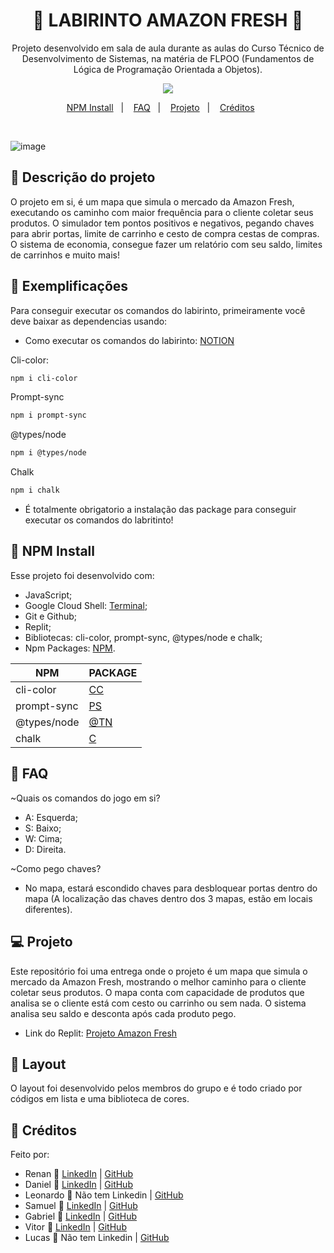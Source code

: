 <h1 align="center">🛒 LABIRINTO AMAZON FRESH 🛒</h1>

<p align="center">
Projeto desenvolvido em sala de aula durante as aulas do Curso Técnico de Desenvolvimento de Sistemas, na matéria de FLPOO (Fundamentos de Lógica de Programação Orientada a Objetos).
</p>

<p align="center">
<img src="https://img.shields.io/static/v1?label=STATUS&message=%20FINALIZADO&color=GREEN&style=for-the-badge)"/>
</p>

<p align="center">
  <a href="#-npm-install">NPM Install</a>&nbsp;&nbsp;&nbsp;|&nbsp;&nbsp;&nbsp;
  <a href="#-faq">FAQ</a>&nbsp;&nbsp;&nbsp;|&nbsp;&nbsp;&nbsp;
  <a href="#-projeto">Projeto</a>&nbsp;&nbsp;&nbsp;|&nbsp;&nbsp;&nbsp;
  <a href="#-créditos">Créditos</a>&nbsp;&nbsp;&nbsp;&nbsp;&nbsp;&nbsp;
</p>

<br>

![image](https://user-images.githubusercontent.com/111576636/202312926-a391e31d-365d-4bdc-833c-09e18d89c9de.png)

## 🎁 Descrição do projeto

O projeto em si, é um mapa que simula o mercado da Amazon Fresh, executando os caminho com maior frequência para o cliente coletar seus produtos. O simulador tem pontos positivos e negativos, pegando chaves para abrir portas, limite de carrinho e cesto de compra cestas de compras. O sistema de economia, consegue fazer um relatório com seu saldo, limites de carrinhos e muito mais!

## 🔮 Exemplificações

Para conseguir executar os comandos do labirinto, primeiramente você deve baixar as dependencias usando:
- Como executar os comandos do labirinto: [NOTION](https://organized-layer-662.notion.site/Getting-Started-c2f2a7fe2a0146ac952970fbe72c4c1c)

Cli-color:
```sh
npm i cli-color
```
Prompt-sync
```sh
npm i prompt-sync
```
@types/node
```sh
npm i @types/node
```
Chalk
```sh
npm i chalk
```

- É totalmente obrigatorio a instalação das package para conseguir executar os comandos do labritinto!

## 🎈 NPM Install

Esse projeto foi desenvolvido com:
- JavaScript;
- Google Cloud Shell: [Terminal](https://shell.cloud.google.com/);
- Git e Github;
- Replit;
- Bibliotecas: cli-color, prompt-sync, @types/node e chalk;
- Npm Packages: [NPM](https://www.npmjs.com/).

| NPM | PACKAGE |
| ------ | ------ |
| cli-color | [CC](https://www.npmjs.com/package/cli-color) |
| prompt-sync | [PS](https://www.npmjs.com/package/prompt-sync) |
| @types/node | [@TN](https://www.npmjs.com/package/@types/node) |
| chalk | [C](https://www.npmjs.com/package/chalk) |

## 🤔 FAQ

~Quais os comandos do jogo em si?
- A: Esquerda;
- S: Baixo;
- W: Cima;
- D: Direita.

~Como pego chaves?
- No mapa, estará escondido chaves para desbloquear portas dentro do mapa (A localização das chaves dentro dos 3 mapas, estão em locais diferentes).

## 💻 Projeto

Este repositório foi uma entrega onde o projeto é um mapa que simula o mercado da Amazon Fresh, mostrando o melhor caminho para o cliente coletar seus produtos. O mapa conta com capacidade de produtos que analisa se o cliente está com cesto ou carrinho ou sem nada. O sistema analisa seu saldo e desconta após cada produto pego. 
- Link do Replit: [Projeto Amazon Fresh](https://replit.com/@blooddafuk/Amazon-Fresh)

## 🔖 Layout

O layout foi desenvolvido pelos membros do grupo e é todo criado por códigos em lista e uma biblioteca de cores.

## 🤠 Créditos

Feito por: 
- Renan :wave: [LinkedIn](https://www.linkedin.com/in/renan-gabriel/) | [GitHub](https://github.com/renangabriel08)
- Daniel :wave: [LinkedIn](https://www.linkedin.com/in/danielfernandes0304/) | [GitHub](https://github.com/Daniel-Fernandes0304)
- Leonardo :wave: Não tem Linkedin | [GitHub](https://github.com/LeoMazuka)
- Samuel :wave: [LinkedIn](https://www.linkedin.com/in/samuel-gon%C3%A7alves-493b7a255/) | [GitHub](https://github.com/Muelson)
- Gabriel :wave: [LinkedIn](https://www.linkedin.com/in/gabsouzkkj/) | [GitHub](https://github.com/gabsouzkkj)
- Vitor :wave: [LinkedIn](https://www.linkedin.com/in/vitor-junior-25230b249/) | [GitHub](https://github.com/vitornegueba)
- Lucas :wave:  Não tem Linkedin | [GitHub](https://github.com/xxxlucasmatheus)
